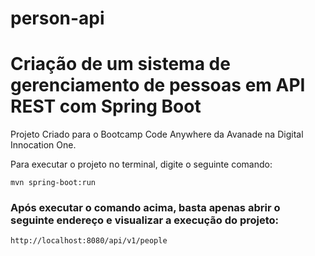 # person-api

# Criação de um sistema de gerenciamento de pessoas em API REST com Spring Boot

Projeto Criado para o Bootcamp Code Anywhere da Avanade na Digital Innocation One.

Para executar o projeto no terminal, digite o seguinte comando:

```shell script
mvn spring-boot:run 
```

### Após executar o comando acima, basta apenas abrir o seguinte endereço e visualizar a execução do projeto:

```
http://localhost:8080/api/v1/people
```
